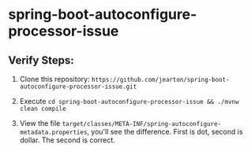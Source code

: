 # spring-boot-autoconfigure-processor-issue

## Verify Steps:

1. Clone this repository: `https://github.com/jearton/spring-boot-autoconfigure-processor-issue.git`

2. Execute `cd spring-boot-autoconfigure-processor-issue && ./mvnw clean compile`

3. View the file `target/classes/META-INF/spring-autoconfigure-metadata.properties`, 
   you'll see the difference. First is dot, second is dollar. The second is correct.